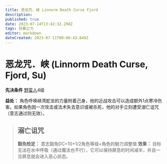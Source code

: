 ```yaml
---
title: 恶龙咒．峡 Linnorm Death Curse Fjord
description: 
published: true
date: 2023-07-14T13:42:32.298Z
tags: 狂暴之力
editor: markdown
dateCreated: 2023-07-11T00:06:43.849Z
---
```


# 恶龙咒．峡 (Linnorm Death Curse, Fjord, Su)

**先决条件** [野蛮人](/野蛮人)4级

**益处：** 角色呼唤峡湾蛇龙的力量附着己身，他的近战攻击可以造成额外1点寒冷伤害。如果角色因一次攻击或法术失去意识或被杀死，他的对手立刻遭受溺亡诅咒（意志通过则无效）。

> ## 溺亡诅咒
> **豁免检定：** 意志豁免DC=10+1/2角色等级+角色的魅力调整值
> **效果：** 目标无法在水中呼吸（通过魔法也不行），它可以保持屏息的时间减半，并且一旦屏息就会进入恶心状态。
